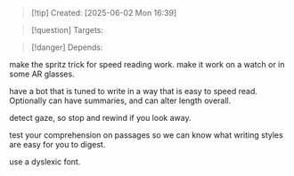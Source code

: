 
>[!tip] Created: [2025-06-02 Mon 16:39]

>[!question] Targets: 

>[!danger] Depends: 

make the spritz trick for speed reading work.
make it work on a watch or in some AR glasses.

have a bot that is tuned to write in a way that is easy to speed read.  Optionally can have summaries, and can alter length overall.

detect gaze, so stop and rewind if you look away.

test your comprehension on passages so we can know what writing styles are easy for you to digest.

use a dyslexic font.